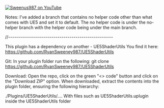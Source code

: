 [![Sweenus987 on YouTube](https://img.youtube.com/vi/arPFxTrOkog/0.jpg)](https://youtu.be/arPFxTrOkog "Custom Pixel Shader - UE5 C++ Tutorial")

Notes:
I've added a branch that contains no helper code other than what comes with UE5 and set it to default.
The no helper code is under the no-helper branch with the helper code being under the main branch.

//-----------------------------------------------------

This plugin has a dependency on another - UE5ShaderUtils
You find it here: https://github.com/RyanSweeney987/UE5ShaderUtils

Git:
In your plugin folder run the following: git clone https://github.com/RyanSweeney987/UE5ShaderUtils

Download:
Open the repo, click on the green "<> code" button and click on the "Download ZIP" option.
When downloaded, extract the contents into the plugin folder, ensuring the following hierarchy:

./Plugins/UE5ShaderUtils/....
With files such as UE5ShaderUtils.uplugin inside the UE5ShaderUtils folder
